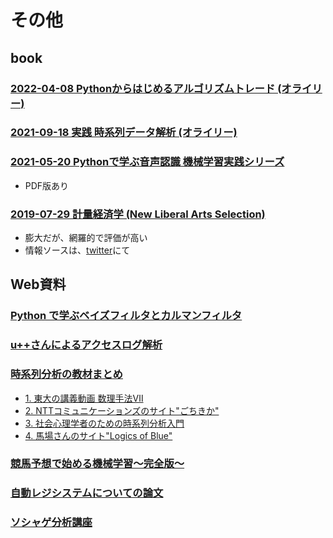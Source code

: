 # その他

## book

### [2022-04-08 Pythonからはじめるアルゴリズムトレード (オライリー)](https://www.oreilly.co.jp/books/9784873119793)

### [2021-09-18 実践 時系列データ解析 (オライリー)](https://www.oreilly.co.jp/books/9784873119601)

### [2021-05-20 Pythonで学ぶ音声認識 機械学習実践シリーズ](https://book.impress.co.jp/books/1120101083)

- PDF版あり

### [2019-07-29 計量経済学 (New Liberal Arts Selection)](https://www.amazon.co.jp/dp/4641053855)

- 膨大だが、網羅的で評価が高い
- 情報ソースは、[twitter](https://twitter.com/s1ok69oo/status/1537288232337022977)にて

## Web資料

### [Python で学ぶベイズフィルタとカルマンフィルタ](https://inzkyk.xyz/kalman_filter/preface/)

### [u++さんによるアクセスログ解析](https://speakerdeck.com/upura/tutorial-on-access-log-analysis-by-python)

### [時系列分析の教材まとめ](https://twitter.com/developer_quant/status/1622110181869117440)

- [1. 東大の講義動画 数理手法Ⅶ](https://ocwx.ocw.u-tokyo.ac.jp/course_11416/)
- [2. NTTコミュニケーションズのサイト"ごちきか"](https://gochikika.ntt.com/index.html)
- [3. 社会心理学者のための時系列分析入門](https://slideshare.net/MasashiKomori/ss-137269074)
- [4. 馬場さんのサイト"Logics of Blue"](https://logics-of-blue.com/tag/%e6%99%82%e7%b3%bb%e5%88%97%e5%88%86%e6%9e%90/)

### [競馬予想で始める機械学習〜完全版〜](https://zenn.dev/dijzpeb/books/848d4d8e47001193f3fb)

### [自動レジシステムについての論文](https://dl.acm.org/doi/pdf/10.1145/3478086)

### [ソシャゲ分析講座](https://analytics.hatenadiary.com/entry/20131105/p1)